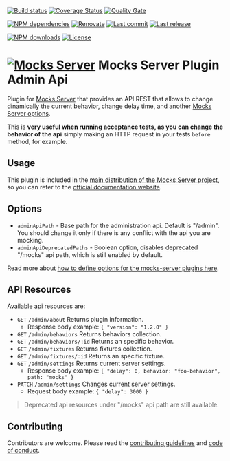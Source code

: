 [![Build status][travisci-image]][travisci-url] [![Coverage Status][coveralls-image]][coveralls-url] [![Quality Gate][quality-gate-image]][quality-gate-url]

[![NPM dependencies][npm-dependencies-image]][npm-dependencies-url] [![Renovate](https://img.shields.io/badge/renovate-enabled-brightgreen.svg)](https://renovatebot.com) [![Last commit][last-commit-image]][last-commit-url] [![Last release][release-image]][release-url] 

[![NPM downloads][npm-downloads-image]][npm-downloads-url] [![License][license-image]][license-url]


# [![Mocks Server][logo-url]][website-url] Mocks Server Plugin Admin Api

Plugin for [Mocks Server][website-url] that provides an API REST that allows to change dinamically the current behavior, change delay time, and another [Mocks Server options][options-url].

This is __very useful when running acceptance tests, as you can change the behavior of the api__ simply making an HTTP request in your tests `before` method, for example.

## Usage

This plugin is included in the [main distribution of the Mocks Server project][main-distribution-url], so you can refer to the [official documentation website][website-url].

## Options

* `adminApiPath` - Base path for the administration api. Default is "/admin". You should change it only if there is any conflict with the api you are mocking.
* `adminApiDeprecatedPaths` - Boolean option, disables deprecated "/mocks" api path, which is still enabled by default.

Read more about [how to define options for the mocks-server plugins here](https://www.mocks-server.org/docs/configuration-options).

## API Resources

Available api resources are:

* `GET` `/admin/about` Returns plugin information.
  * Response body example: `{ "version": "1.2.0" }`
* `GET` `/admin/behaviors` Returns behaviors collection.
* `GET` `/admin/behaviors/:id` Returns an specific behavior.
* `GET` `/admin/fixtures` Returns fixtures collection.
* `GET` `/admin/fixtures/:id` Returns an specific fixture.
* `GET` `/admin/settings` Returns current server settings.
  * Response body example: `{ "delay": 0, behavior: "foo-behavior", path: "mocks" }`
* `PATCH` `/admin/settings` Changes current server settings.
  * Request body example: `{ "delay": 3000 }`

> Deprecated api resources under "/mocks" api path are still available.

## Contributing

Contributors are welcome.
Please read the [contributing guidelines](.github/CONTRIBUTING.md) and [code of conduct](.github/CODE_OF_CONDUCT.md).

[website-url]: https://www.mocks-server.org
[main-distribution-url]: https://www.npmjs.com/package/@mocks-server/main
[options-url]: https://www.mocks-server.org/docs/configuration-options
[logo-url]: https://www.mocks-server.org/img/logo_120.png

[coveralls-image]: https://coveralls.io/repos/github/mocks-server/plugin-admin-api/badge.svg
[coveralls-url]: https://coveralls.io/github/mocks-server/plugin-admin-api
[travisci-image]: https://travis-ci.com/mocks-server/plugin-admin-api.svg?branch=master
[travisci-url]: https://travis-ci.com/mocks-server/plugin-admin-api
[last-commit-image]: https://img.shields.io/github/last-commit/mocks-server/plugin-admin-api.svg
[last-commit-url]: https://github.com/mocks-server/plugin-admin-api/commits
[license-image]: https://img.shields.io/npm/l/@mocks-server/plugin-admin-api.svg
[license-url]: https://github.com/mocks-server/plugin-admin-api/blob/master/LICENSE
[npm-downloads-image]: https://img.shields.io/npm/dm/@mocks-server/plugin-admin-api.svg
[npm-downloads-url]: https://www.npmjs.com/package/@mocks-server/plugin-admin-api
[npm-dependencies-image]: https://img.shields.io/david/mocks-server/plugin-admin-api.svg
[npm-dependencies-url]: https://david-dm.org/mocks-server/plugin-admin-api
[quality-gate-image]: https://sonarcloud.io/api/project_badges/measure?project=mocks-server-plugin-admin-api&metric=alert_status
[quality-gate-url]: https://sonarcloud.io/dashboard?id=mocks-server-plugin-admin-api
[release-image]: https://img.shields.io/github/release-date/mocks-server/plugin-admin-api.svg
[release-url]: https://github.com/mocks-server/plugin-admin-api/releases
